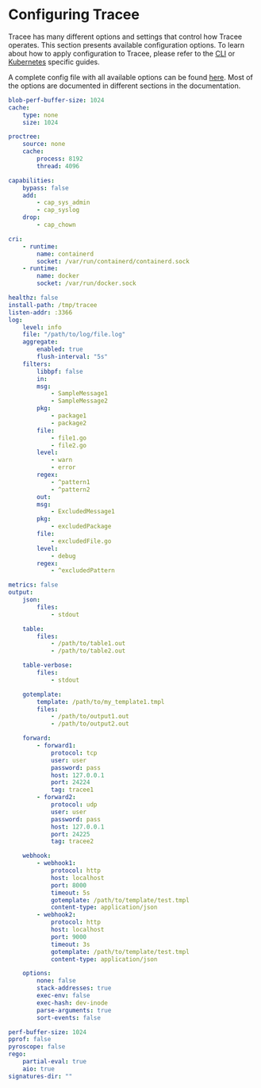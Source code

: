 # Configuring Tracee

Tracee has many different options and settings that control how Tracee operates. 
This section presents available configuration options. To learn about how to apply configuration to Tracee, please refer to the [CLI](./cli.md) or [Kubernetes](./kubernetes.md) specific guides.

A complete config file with all available options can be found [here](https://github.com/aquasecurity/tracee/blob/main/examples/config/global_config.yaml). Most of the options are documented in different sections in the documentation.

```yaml
blob-perf-buffer-size: 1024
cache:
    type: none
    size: 1024

proctree:
    source: none
    cache:
        process: 8192
        thread: 4096

capabilities:
    bypass: false
    add:
        - cap_sys_admin
        - cap_syslog
    drop:
        - cap_chown

cri:
    - runtime:
        name: containerd
        socket: /var/run/containerd/containerd.sock
    - runtime:
        name: docker
        socket: /var/run/docker.sock

healthz: false
install-path: /tmp/tracee
listen-addr: :3366
log:
    level: info
    file: "/path/to/log/file.log"
    aggregate:
        enabled: true
        flush-interval: "5s"
    filters:
        libbpf: false
        in:
        msg:
            - SampleMessage1
            - SampleMessage2
        pkg:
            - package1
            - package2
        file:
            - file1.go
            - file2.go
        level:
            - warn
            - error
        regex:
            - ^pattern1
            - ^pattern2
        out:
        msg:
            - ExcludedMessage1
        pkg:
            - excludedPackage
        file:
            - excludedFile.go
        level:
            - debug
        regex:
            - ^excludedPattern

metrics: false
output:
    json:
        files:
            - stdout

    table:
        files:
            - /path/to/table1.out
            - /path/to/table2.out

    table-verbose:
        files:
            - stdout

    gotemplate:
        template: /path/to/my_template1.tmpl
        files:
            - /path/to/output1.out
            - /path/to/output2.out

    forward:
        - forward1:
            protocol: tcp
            user: user
            password: pass
            host: 127.0.0.1
            port: 24224
            tag: tracee1
        - forward2:
            protocol: udp
            user: user
            password: pass
            host: 127.0.0.1
            port: 24225
            tag: tracee2

    webhook:
        - webhook1:
            protocol: http
            host: localhost
            port: 8000
            timeout: 5s
            gotemplate: /path/to/template/test.tmpl
            content-type: application/json
        - webhook2:
            protocol: http
            host: localhost
            port: 9000
            timeout: 3s
            gotemplate: /path/to/template/test.tmpl
            content-type: application/json

    options:
        none: false
        stack-addresses: true
        exec-env: false
        exec-hash: dev-inode
        parse-arguments: true
        sort-events: false

perf-buffer-size: 1024
pprof: false
pyroscope: false
rego:
    partial-eval: true
    aio: true
signatures-dir: ""
```
